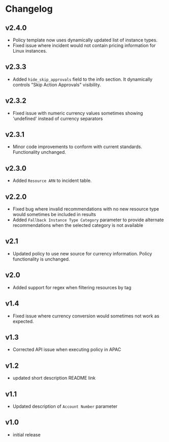 # Changelog

## v2.4.0

- Policy template now uses dynamically updated list of instance types.
- Fixed issue where incident would not contain pricing information for Linux instances.

## v2.3.3

- Added `hide_skip_approvals` field to the info section. It dynamically controls "Skip Action Approvals" visibility.

## v2.3.2

- Fixed issue with numeric currency values sometimes showing 'undefined' instead of currency separators

## v2.3.1

- Minor code improvements to conform with current standards. Functionality unchanged.

## v2.3.0

- Added `Resource ARN` to incident table.

## v2.2.0

- Fixed bug where invalid recommendations with no new resource type would sometimes be included in results
- Added `Fallback Instance Type Category` parameter to provide alternate recommendations when the selected category is not available

## v2.1

- Updated policy to use new source for currency information. Policy functionality is unchanged.

## v2.0

- Added support for regex when filtering resources by tag

## v1.4

- Fixed issue where currency conversion would sometimes not work as expected.

## v1.3

- Corrected API issue when executing policy in APAC

## v1.2

- updated short description README link

## v1.1

- Updated description of `Account Number` parameter

## v1.0

- initial release
